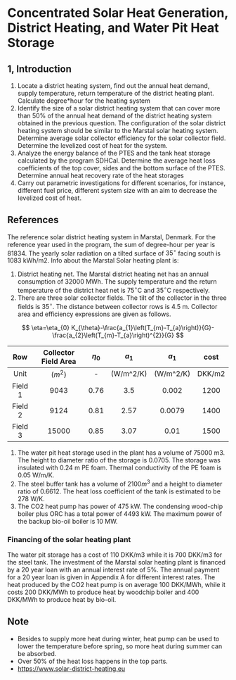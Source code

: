 # Concentrated Solar Heat Generation, District Heating, and Water Pit Heat Storage

## 1, Introduction

1. Locate a district heating system, find out the annual heat demand, supply temperature, return temperature of the district heating plant. Calculate degree*hour for the heating system
2. Identify the size of a solar district heating system that can cover more than 50% of the annual heat demand of the district heating system obtained in the previous question. The configuration of the solar district heating system should be similar to the Marstal solar heating system. Determine average solar collector efficiency for the solar collector field. Determine the levelized cost of heat for the system.
3. Analyze the energy balance of the PTES and the tank heat storage calculated by the program SDHCal. Determine the average heat loss coefficients of the top cover, sides and the bottom surface of the PTES. Determine annual heat recovery rate of the heat storages
4. Carry out parametric investigations for different scenarios, for instance, different fuel price, different system size with an aim to decrease the levelized cost of heat.

## References

The reference solar district heating system in Marstal, Denmark. For the reference year used in the program, the sum of degree-hour per year is 81834\. The yearly solar radiation on a tilted surface of $35^{\circ}$ facing south is 1083 kWh/m2\. Info about the Marstal Solar heating plant is:

1. District heating net. The Marstal district heating net has an annual consumption of 32000 MWh. The supply temperature and the return temperature of the district heat net is $75^{\circ}$C and $35^{\circ}$C respectively.
2. There are three solar collector fields. The tilt of the collector in the three fields is $35^{\circ}$. The distance between collector rows is 4.5 m. Collector area and efficiency expressions are given as follows.

$$ \eta=\eta_{0} K_{\theta}-\frac{a_{1}\left(T_{m}-T_{a}\right)}{G}-\frac{a_{2}\left(T_{m}-T_{a}\right)^{2}}{G} $$

|   Row   | Collector Field Area | $\eta_{0}$ |  $a_{1}$  |  $a_{1}$  |  cost  |
|:-------:|:--------------------:|:----------:|:---------:|:---------:|:------:|
|  Unit   |       ($m^2$)        |     -      | (W/m^2/K) | (W/m^2/K) | DKK/m2 |
| Field 1 |         9043         |    0.76    |    3.5    |   0.002   |  1200  |
| Field 2 |         9124         |    0.81    |   2.57    |  0.0079   |  1400  |
| Field 3 |        15000         |    0.85    |   3.07    |   0.01    |  1500  |

1. The water pit heat storage used in the plant has a volume of 75000 m3\. The height to diameter ratio of the storage is 0.0705\. The storage was insulated with 0.24 m PE foam. Thermal conductivity of the PE foam is 0.05 W/m/K.
2. The steel buffer tank has a volume of $2100 m^3$ and a height to diameter ratio of 0.6612\. The heat loss coefficient of the tank is estimated to be 278 W/K.
3. The CO2 heat pump has power of 475 kW. The condensing wood-chip boiler plus ORC has a total power of 4493 kW. The maximum power of the backup bio-oil boiler is 10 MW.

### Financing of the solar heating plant

The water pit storage has a cost of 110 DKK/m3 while it is 700 DKK/m3 for the steel tank. The investment of the Marstal solar heating plant is financed by a 20 year loan with an annual interest rate of 5%. The annual payment for a 20 year loan is given in Appendix A for different interest rates. The heat produced by the CO2 heat pump is on average 100 DKK/MWh, while it costs 200 DKK/MWh to produce heat by woodchip boiler and 400 DKK/MWh to produce heat by bio-oil.

## Note

- Besides to supply more heat during winter, heat pump can be used to lower the temperature before spring, so more heat during summer can be absorbed.
- Over 50% of the heat loss happens in the top parts.
- <https://www.solar-district-heating.eu>
